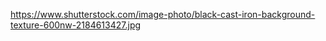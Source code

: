<!-- https://i.pinimg.com/originals/3a/61/8f/3a618f45228dd352067ba4c17dfccc21.jpg -->
<!-- https://i.pinimg.com/originals/88/08/c9/8808c9c651d06c3f98ca8b7e86ce081b.gif -->
<!-- https://purepng.com/public/uploads/medium/purepng.com-old-televisiontvtelecommunicationmonochromeblack-and-whittelevisionoldblack-and-white-1421526536072yn6cs.png -->

https://www.shutterstock.com/image-photo/black-cast-iron-background-texture-600nw-2184613427.jpg

<!-- Sound Effect by <a href="https://pixabay.com/users/kokoreli777-39793239/?utm_source=link-attribution&utm_medium=referral&utm_campaign=music&utm_content=169418">michael koreli</a> from <a href="https://pixabay.com//?utm_source=link-attribution&utm_medium=referral&utm_campaign=music&utm_content=169418">Pixabay</a> -->
<!-- Sound Effect by <a href="https://pixabay.com/users/phoenix_connection_brazil-6017471/?utm_source=link-attribution&utm_medium=referral&utm_campaign=music&utm_content=99265">Sandro Lima</a> from <a href="https://pixabay.com/sound-effects//?utm_source=link-attribution&utm_medium=referral&utm_campaign=music&utm_content=99265">Pixabay</a> -->

<!-- https://images-wixmp-ed30a86b8c4ca887773594c2.wixmp.com/f/48d2cb06-849c-4c1d-8ed1-36c018d58582/d1zq5fx-2b9cd48d-1b4c-4541-918d-d3dec593f032.png/v1/fill/w_600,h_232,q_75,strp/brass_nameplate_by_aeltari.png?token=eyJ0eXAiOiJKV1QiLCJhbGciOiJIUzI1NiJ9.eyJpc3MiOiJ1cm46YXBwOjdlMGQxODg5ODIyNjQzNzNhNWYwZDQxNWVhMGQyNmUwIiwic3ViIjoidXJuOmFwcDo3ZTBkMTg4OTgyMjY0MzczYTVmMGQ0MTVlYTBkMjZlMCIsImF1ZCI6WyJ1cm46c2VydmljZTppbWFnZS5vcGVyYXRpb25zIl0sIm9iaiI6W1t7InBhdGgiOiIvZi80OGQyY2IwNi04NDljLTRjMWQtOGVkMS0zNmMwMThkNTg1ODIvZDF6cTVmeC0yYjljZDQ4ZC0xYjRjLTQ1NDEtOTE4ZC1kM2RlYzU5M2YwMzIucG5nIiwid2lkdGgiOiI8PTYwMCIsImhlaWdodCI6Ijw9MjMyIn1dXX0.4w58uBFl8sRfG28GkwPO4p0-gfH_ouzUGzEKDXNho58 -->

<!-- https://www.graphicsfuel.com/wp-content/uploads/2012/07/red-book.png -->
<!-- https://giphy.com/gifs/gJPAHT2Wbjhss  - explosion -->
